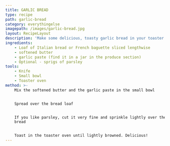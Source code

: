 ```yaml
---
title: GARLIC BREAD
type: recipe
path: garlic-bread
category: everythingelse
imagepath: /images/garlic-bread.jpg
layout: RecipeLayout
description: 'Make some delicious, toasty garlic bread in your toaster oven.'
ingredients:
    - Loaf of Italian bread or French baguette sliced lengthwise
    - softened butter
    - garlic paste (find it in a jar in the produce section)
    - Optional - sprigs of parsley
tools:
    - Knife
    - Small bowl
    - Toaster oven
method: >-
    Mix the softened butter and the garlic paste in the small bowl


    Spread over the bread loaf


    If you like parsley, cut it very fine and sprinkle lightly over the buttered
    bread


    Toast in the toaster oven until lightly browned. Delicious!
---
```

